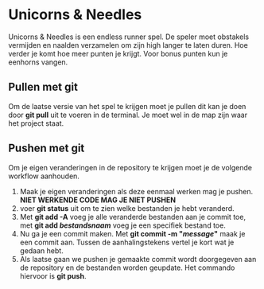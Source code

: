 # Unicorns & Needles
Unicorns & Needles is een endless runner spel. De speler moet obstakels vermijden en naalden verzamelen om zijn high langer te laten duren. Hoe verder je komt hoe meer punten je krijgt. Voor bonus punten kun je eenhorns vangen.

## Pullen met git
Om de laatse versie van het spel te krijgen moet je pullen dit kan je doen door **git pull** uit te voeren in de terminal. Je moet wel in de map zijn waar het project staat.

## Pushen met git
Om je eigen veranderingen in de repository te krijgen moet je de volgende workflow aanhouden.

1. Maak je eigen veranderingen als deze eenmaal werken mag je pushen. **NIET WERKENDE CODE MAG JE NIET PUSHEN**
1. voer **git status** uit om te zien welke bestanden je hebt veranderd.
1. Met **git add -A** voeg je alle veranderde bestanden aan je commit toe, met **git add *bestandsnaam*** voeg je een specifiek bestand toe.
1. Nu ga je een commit maken. Met **git commit -m "*message*"** maak je een commit aan. Tussen de aanhalingstekens vertel je kort wat je gedaan hebt.
1. Als laatse gaan we pushen je gemaakte commit wordt doorgegeven aan de repository en de bestanden worden geupdate. Het commando hiervoor is  **git push**.